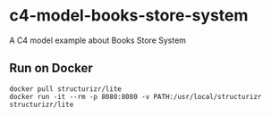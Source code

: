 # c4-model-books-store-system
A C4 model example about Books Store System

## Run on Docker
```
docker pull structurizr/lite
docker run -it --rm -p 8080:8080 -v PATH:/usr/local/structurizr structurizr/lite
```
